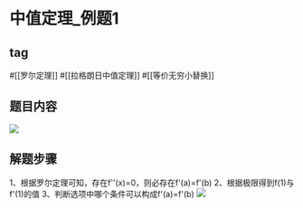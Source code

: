 # 中值定理_例题1

## tag

#[[罗尔定理]] #[[拉格朗日中值定理]] #[[等价无穷小替换]]

## 题目内容
![](https://rgdz-img.oss-cn-hangzhou.aliyuncs.com/img/1.png)

## 解题步骤
1、根据罗尔定理可知，存在f''(x)=0，则必存在f'(a)=f'(b)
2、根据极限得到f(1)与f'(1)的值
3、判断选项中哪个条件可以构成f'(a)=f'(b)
![](https://rgdz-img.oss-cn-hangzhou.aliyuncs.com/img/2.png)
